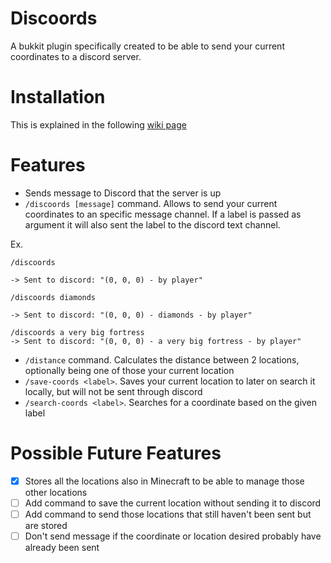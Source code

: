 # Discoords

A bukkit plugin specifically created to be able to send your current coordinates to a discord server.

# Installation

This is explained in the following [wiki page](https://github.com/ricglz/discoords/wiki/Installation)

# Features

- Sends message to Discord that the server is up
- `/discoords [message]` command. Allows to send your current coordinates to an specific message channel. If a label is passed as argument it will also sent the label to the discord text channel.

Ex.

```
/discoords

-> Sent to discord: "(0, 0, 0) - by player"

/discoords diamonds

-> Sent to discord: "(0, 0, 0) - diamonds - by player"

/discoords a very big fortress
-> Sent to discord: "(0, 0, 0) - a very big fortress - by player"
```
- `/distance` command. Calculates the distance between 2 locations, optionally being one of those your current location
- `/save-coords <label>`. Saves your current location to later on search it locally, but will not be sent through discord
- `/search-coords <label>`. Searches for a coordinate based on the given label

# Possible Future Features

- [X] Stores all the locations also in Minecraft to be able to manage those other locations
- [ ] Add command to save the current location without sending it to discord
- [ ] Add command to send those locations that still haven't been sent but are stored
- [ ] Don't send message if the coordinate or location desired probably have already been sent

